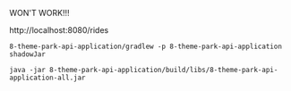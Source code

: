 WON'T WORK!!!

http://localhost:8080/rides

```shell
8-theme-park-api-application/gradlew -p 8-theme-park-api-application shadowJar
```

```shell
java -jar 8-theme-park-api-application/build/libs/8-theme-park-api-application-all.jar
```